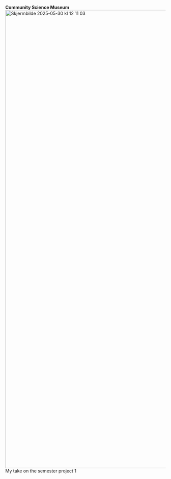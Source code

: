 **Community Science Museum**
<a href="https://gustavboe.github.io/Semester-project-autumn24/">
<img width="1440" alt="Skjermbilde 2025-05-30 kl  12 11 03" src="https://github.com/user-attachments/assets/8a55fbf4-bf55-4e91-a153-3b729ee00913" />
</a>
My take on the semester project 1
